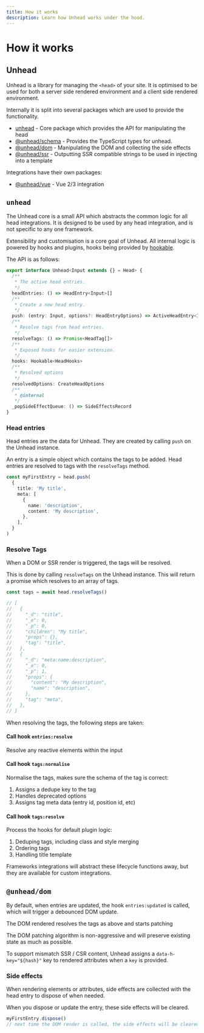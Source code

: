 ```yaml
---
title: How it works
description: Learn how Unhead works under the hood.
---
```


# How it works

## Unhead

Unhead is a library for managing the `<head>` of your site. It is optimised to be used for both a server side rendered environment and a client side rendered environment.

Internally it is split into several packages which are used to provide the functionality.

- [unhead]() - Core package which provides the API for manipulating the head
- [@unhead/schema]() - Provides the TypeScript types for unhead. 
- [@unhead/dom]() - Manipulating the DOM and collecting the side effects
- [@unhead/ssr]() - Outputting SSR compatible strings to be used in injecting into a template

Integrations have their own packages:
- [@unhead/vue]() - Vue 2/3 integration

## `unhead` 

The Unhead core is a small API which abstracts the common logic for all head integrations. It is designed to be used by any head integration, 
and is not specific to any one framework.

Extensibility and customisation is a core goal of Unhead. All internal logic is powered by hooks and plugins, hooks
being provided by [hookable](https://github.com/unjs/hookable).

The API is as follows:

```ts
export interface Unhead<Input extends {} = Head> {
  /**
   * The active head entries.
   */
  headEntries: () => HeadEntry<Input>[]
  /**
   * Create a new head entry.
   */
  push: (entry: Input, options?: HeadEntryOptions) => ActiveHeadEntry<Input>
  /**
   * Resolve tags from head entries.
   */
  resolveTags: () => Promise<HeadTag[]>
  /**
   * Exposed hooks for easier extension.
   */
  hooks: Hookable<HeadHooks>
  /**
   * Resolved options
   */
  resolvedOptions: CreateHeadOptions
  /**
   * @internal
   */
  _popSideEffectQueue: () => SideEffectsRecord
}
```

### Head entries

Head entries are the data for Unhead. They are created by calling `push` on the Unhead instance.

An entry is a simple object which contains the tags to be added. Head entries are resolved to tags with the
`resolveTags` method.

```ts
const myFirstEntry = head.push(
  {
    title: 'My title',
    meta: [
      {
        name: 'description',
        content: 'My description',
      },
    ],
  }
)
```

### Resolve Tags

When a DOM or SSR render is triggered, the tags will be resolved.

This is done by calling `resolveTags` on the Unhead instance. This will return a promise which resolves to an array of tags.

```ts
const tags = await head.resolveTags()

// [
//   {
//     "_d": "title",
//     "_e": 0,
//     "_p": 0,
//     "children": "My title",
//     "props": {},
//     "tag": "title",
//   },
//   {
//     "_d": "meta:name:description",
//     "_e": 0,
//     "_p": 1,
//     "props": {
//       "content": "My description",
//       "name": "description",
//     },
//     "tag": "meta",
//   },
// ]
````

When resolving the tags, the following steps are taken:

#### Call hook `entries:resolve` 

Resolve any reactive elements within the input

#### Call hook `tags:normalise`

Normalise the tags, makes sure the schema of the tag is correct:

1. Assigns a dedupe key to the tag
2. Handles deprecated options
3. Assigns tag meta data (entry id, position id, etc)

#### Call hook `tags:resolve`

Process the hooks for default plugin logic:

1. Deduping tags, including class and style merging
2. Ordering tags
3. Handling title template

Frameworks integrations will abstract these lifecycle functions away, but they are available for custom integrations.

## `@unhead/dom`

By default, when entries are updated, the hook `entries:updated` is called, which
will trigger a debounced DOM update.

The DOM rendered resolves the tags as above and starts patching

The DOM patching algorithm is non-aggressive and will preserve existing state as much as possible.

To support mismatch SSR / CSR content, Unhead assigns a `data-h-key="${hash}"` key to rendered attributes when a `key` is provided. 


### Side effects

When rendering elements or attributes, side effects are collected with the head entry to dispose of when needed.

When you dispose or update the entry, these side effects will be cleared.

```ts
myFirstEntry.dispose()
// next time the DOM render is called, the side effects will be cleared
```
